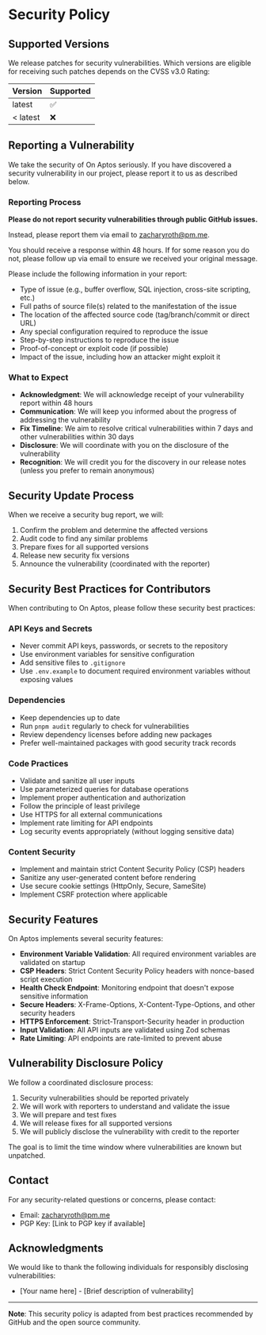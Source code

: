 # Security Policy

## Supported Versions

We release patches for security vulnerabilities. Which versions are eligible for receiving such patches depends on the CVSS v3.0 Rating:

| Version  | Supported |
| -------- | --------- |
| latest   | ✅        |
| < latest | ❌        |

## Reporting a Vulnerability

We take the security of On Aptos seriously. If you have discovered a security vulnerability in our project, please report it to us as described below.

### Reporting Process

**Please do not report security vulnerabilities through public GitHub issues.**

Instead, please report them via email to zacharyroth@pm.me.

You should receive a response within 48 hours. If for some reason you do not, please follow up via email to ensure we received your original message.

Please include the following information in your report:

- Type of issue (e.g., buffer overflow, SQL injection, cross-site scripting, etc.)
- Full paths of source file(s) related to the manifestation of the issue
- The location of the affected source code (tag/branch/commit or direct URL)
- Any special configuration required to reproduce the issue
- Step-by-step instructions to reproduce the issue
- Proof-of-concept or exploit code (if possible)
- Impact of the issue, including how an attacker might exploit it

### What to Expect

- **Acknowledgment**: We will acknowledge receipt of your vulnerability report within 48 hours
- **Communication**: We will keep you informed about the progress of addressing the vulnerability
- **Fix Timeline**: We aim to resolve critical vulnerabilities within 7 days and other vulnerabilities within 30 days
- **Disclosure**: We will coordinate with you on the disclosure of the vulnerability
- **Recognition**: We will credit you for the discovery in our release notes (unless you prefer to remain anonymous)

## Security Update Process

When we receive a security bug report, we will:

1. Confirm the problem and determine the affected versions
2. Audit code to find any similar problems
3. Prepare fixes for all supported versions
4. Release new security fix versions
5. Announce the vulnerability (coordinated with the reporter)

## Security Best Practices for Contributors

When contributing to On Aptos, please follow these security best practices:

### API Keys and Secrets

- Never commit API keys, passwords, or secrets to the repository
- Use environment variables for sensitive configuration
- Add sensitive files to `.gitignore`
- Use `.env.example` to document required environment variables without exposing values

### Dependencies

- Keep dependencies up to date
- Run `pnpm audit` regularly to check for vulnerabilities
- Review dependency licenses before adding new packages
- Prefer well-maintained packages with good security track records

### Code Practices

- Validate and sanitize all user inputs
- Use parameterized queries for database operations
- Implement proper authentication and authorization
- Follow the principle of least privilege
- Use HTTPS for all external communications
- Implement rate limiting for API endpoints
- Log security events appropriately (without logging sensitive data)

### Content Security

- Implement and maintain strict Content Security Policy (CSP) headers
- Sanitize any user-generated content before rendering
- Use secure cookie settings (HttpOnly, Secure, SameSite)
- Implement CSRF protection where applicable

## Security Features

On Aptos implements several security features:

- **Environment Variable Validation**: All required environment variables are validated on startup
- **CSP Headers**: Strict Content Security Policy headers with nonce-based script execution
- **Health Check Endpoint**: Monitoring endpoint that doesn't expose sensitive information
- **Secure Headers**: X-Frame-Options, X-Content-Type-Options, and other security headers
- **HTTPS Enforcement**: Strict-Transport-Security header in production
- **Input Validation**: All API inputs are validated using Zod schemas
- **Rate Limiting**: API endpoints are rate-limited to prevent abuse

## Vulnerability Disclosure Policy

We follow a coordinated disclosure process:

1. Security vulnerabilities should be reported privately
2. We will work with reporters to understand and validate the issue
3. We will prepare and test fixes
4. We will release fixes for all supported versions
5. We will publicly disclose the vulnerability with credit to the reporter

The goal is to limit the time window where vulnerabilities are known but unpatched.

## Contact

For any security-related questions or concerns, please contact:

- Email: zacharyroth@pm.me
- PGP Key: [Link to PGP key if available]

## Acknowledgments

We would like to thank the following individuals for responsibly disclosing vulnerabilities:

- [Your name here] - [Brief description of vulnerability]

---

**Note**: This security policy is adapted from best practices recommended by GitHub and the open source community.
